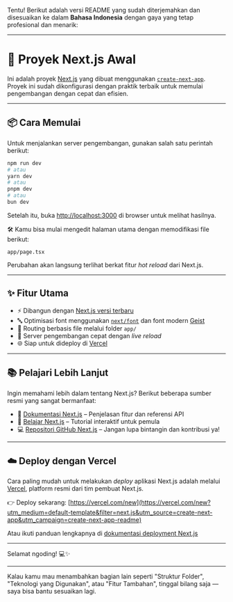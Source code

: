 Tentu! Berikut adalah versi README yang sudah diterjemahkan dan disesuaikan ke dalam **Bahasa Indonesia** dengan gaya yang tetap profesional dan menarik:

---

# 🚀 Proyek Next.js Awal

Ini adalah proyek [Next.js](https://nextjs.org) yang dibuat menggunakan [`create-next-app`](https://nextjs.org/docs/app/api-reference/cli/create-next-app). Proyek ini sudah dikonfigurasi dengan praktik terbaik untuk memulai pengembangan dengan cepat dan efisien.

---

## 📦 Cara Memulai

Untuk menjalankan server pengembangan, gunakan salah satu perintah berikut:

```bash
npm run dev
# atau
yarn dev
# atau
pnpm dev
# atau
bun dev
```

Setelah itu, buka [http://localhost:3000](http://localhost:3000) di browser untuk melihat hasilnya.

🛠️ Kamu bisa mulai mengedit halaman utama dengan memodifikasi file berikut:

```
app/page.tsx
```

Perubahan akan langsung terlihat berkat fitur *hot reload* dari Next.js.

---

## ✨ Fitur Utama

* ⚡ Dibangun dengan [Next.js versi terbaru](https://nextjs.org)
* 🔤 Optimisasi font menggunakan [`next/font`](https://nextjs.org/docs/app/building-your-application/optimizing/fonts) dan font modern [Geist](https://vercel.com/font)
* 🧱 Routing berbasis file melalui folder `app/`
* 🚀 Server pengembangan cepat dengan *live reload*
* 🌐 Siap untuk dideploy di [Vercel](https://vercel.com)

---

## 📚 Pelajari Lebih Lanjut

Ingin memahami lebih dalam tentang Next.js? Berikut beberapa sumber resmi yang sangat bermanfaat:

* 📘 [Dokumentasi Next.js](https://nextjs.org/docs) – Penjelasan fitur dan referensi API
* 🧠 [Belajar Next.js](https://nextjs.org/learn) – Tutorial interaktif untuk pemula
* 💻 [Repositori GitHub Next.js](https://github.com/vercel/next.js) – Jangan lupa bintangin dan kontribusi ya!

---

## ☁️ Deploy dengan Vercel

Cara paling mudah untuk melakukan *deploy* aplikasi Next.js adalah melalui [Vercel](https://vercel.com), platform resmi dari tim pembuat Next.js.

👉 Deploy sekarang: [https://vercel.com/new](https://vercel.com/new?utm_medium=default-template&filter=next.js&utm_source=create-next-app&utm_campaign=create-next-app-readme)

Atau ikuti panduan lengkapnya di [dokumentasi deployment Next.js](https://nextjs.org/docs/app/building-your-application/deploying)

---

Selamat ngoding! 💻✨

---

Kalau kamu mau menambahkan bagian lain seperti "Struktur Folder", "Teknologi yang Digunakan", atau "Fitur Tambahan", tinggal bilang saja — saya bisa bantu sesuaikan lagi.

